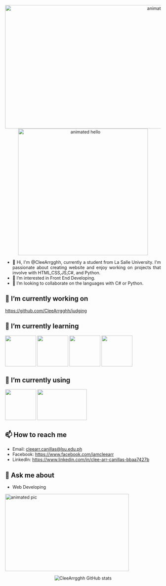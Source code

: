<div align="center">
 <img src="https://github.com/Anmol-Baranwal/Cool-GIFs-For-GitHub/assets/74038190/9be4d344-6782-461a-b5a6-32a07bf7b34e" width="1000" height="400" alt="animated hello"> 
 <img src="https://user-images.githubusercontent.com/74038190/221352989-518609ab-b4d1-459e-929f-a08cd2bd9b3c.gif" width="420" height="410" alt="animated hello"> 
</div>

<div align="justify">
 
- 👋 Hi, I'm @CleeArrgghh, currently a student from La Salle University. I'm passionate about creating website and enjoy working on projects that involve with HTML,CSS,JS,C#, and Python.
- 👀 I’m interested in Front End Developing. 
- 💞️ I’m looking to collaborate on the languages with C# or Python.
  
</div>

## 🔭 I’m currently working on
https://github.com/CleeArrgghh/judging

## 🌱 I’m currently learning
<img src="https://github.com/Anmol-Baranwal/Cool-GIFs-For-GitHub/assets/74038190/67f477ed-6624-42da-99f0-1a7b1a16eecb" width="100"> <img src="https://user-images.githubusercontent.com/74038190/238200426-29fd6286-4e7b-4d6c-818f-c4765d5e39a9.gif" width="100"> <img src="https://user-images.githubusercontent.com/74038190/212257472-08e52665-c503-4bd9-aa20-f5a4dae769b5.gif" width="100"> <img src="https://user-images.githubusercontent.com/74038190/212257454-16e3712e-945a-4ca2-b238-408ad0bf87e6.gif" width="100">

## 🚀 I’m currently using
<img src="https://user-images.githubusercontent.com/74038190/212257465-7ce8d493-cac5-494e-982a-5a9deb852c4b.gif" width="100"> <img src="https://user-images.githubusercontent.com/74038190/212281775-b468df30-4edc-4bf8-a4ee-f52e1aaddc86.gif" height="100" width="160">

## 📫 How to reach me
- Email: cleearr.canillas@lsu.edu.ph
- Facebook: https://www.facebook.com/iamcleearr
- LinkedIn: https://www.linkedin.com/in/clee-arr-canillas-bbaa7427b

## 💬 Ask me about
- Web Developing

<div align="left"> <img src="https://user-images.githubusercontent.com/74038190/219923809-b86dc415-a0c2-4a38-bc88-ad6cf06395a8.gif" height="250" width="400" alt="animated pic"> 

<div align="center">
 
![CleeArrgghh GitHub stats](https://github-readme-stats.vercel.app/api?username=CleeArrgghh&show_icons=true&hide=contribs,prs&cache_seconds=86400&theme=vue-dark)


